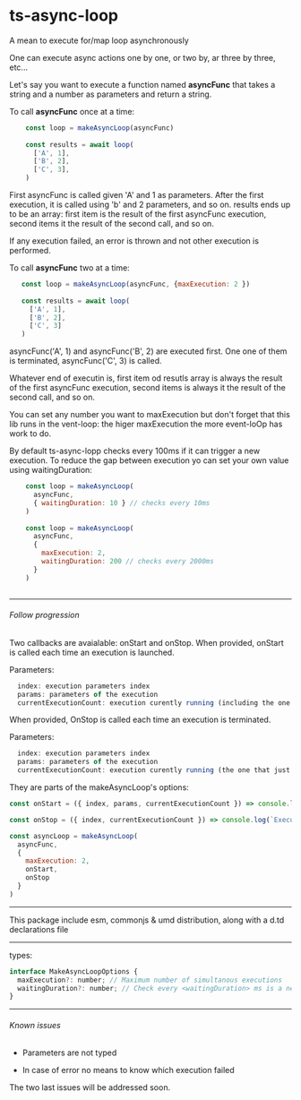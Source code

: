 # ts-async-loop

A mean to execute for/map loop asynchronously

One can execute async actions one by one, or two by, ar three by three, etc...

Let's say you want to execute a function named **asyncFunc** that takes a string and a number as parameters and return a string.

To call **asyncFunc** once at a time:

```javascript
    const loop = makeAsyncLoop(asyncFunc)
    
    const results = await loop(
      ['A', 1],
      ['B', 2],
      ['C', 3],
    )
```
First asyncFunc is called given 'A' and 1 as parameters. After the first execution, it is called using 'b' and 2 parameters, and so on.
results ends up to be an array: first item is the result of the first asyncFunc execution, second items it the result of the second call, and so on.

If any execution failed, an error is thrown and not other execution is performed.

To call **asyncFunc** two at a time:

 ```javascript
    const loop = makeAsyncLoop(asyncFunc, {maxExecution: 2 })
    
    const results = await loop(
      ['A', 1],
      ['B', 2],
      ['C', 3]
    )
```
asyncFunc('A', 1) and asyncFunc('B', 2) are executed first. One one of them is terminated, asyncFunc('C', 3) is called.

Whatever end of executin is, first item od resutls array is always the result of the first asyncFunc execution, second items is always it the result of the second call, and so on.

You can set any number you want to maxExecution but don't forget that this lib runs in the vent-loop: the higer maxExecution the more event-loOp has work to do.

By default ts-async-lopp checks every 100ms if it can trigger a new execution. To reduce the gap between execution yo can set your own value using waitingDuration:

```javascript
    const loop = makeAsyncLoop(
      asyncFunc, 
      { waitingDuration: 10 } // checks every 10ms
    ) 
    
    const loop = makeAsyncLoop(
      asyncFunc, 
      {
        maxExecution: 2, 
        waitingDuration: 200 // checks every 2000ms
      }
    ) 
    
```
---

###### Follow progression
Two callbacks are avaialable: onStart and onStop.
When provided, onStart is called each time an execution is launched.

Parameters:
```javascript
  index: execution parameters index
  params: parameters of the execution
  currentExecutionCount: execution curently running (including the one for which onStart is calling)
```

When provided, OnStop is called each time an execution is terminated.

Parameters:

```javascript
  index: execution parameters index
  params: parameters of the execution
  currentExecutionCount: execution curently running (the one that just stop in not included)
```
They are parts of the makeAsyncLoop's options:

```javascript
const onStart = ({ index, params, currentExecutionCount }) => console.log(`Start execution ${index}, with params ${params} (current number of tasks: ${currentExecutionCount}).`)

const onStop = ({ index, currentExecutionCount }) => console.log(`Execution ${index} is done(current number of tasks: ${currentExecutionCount}).`)

const asyncLoop = makeAsyncLoop(
  asyncFunc,
  {
    maxExecution: 2,
    onStart,
    onStop
  }
)

```


---
This package include esm, commonjs & umd distribution, along with a d.td declarations file

---
types:

```javascript
interface MakeAsyncLoopOptions {
  maxExecution?: number; // Maximum number of simultanous executions
  waitingDuration?: number; // Check every <waitingDuration> ms is a new exectuoin can be launched   
}
```

---
###### Known issues

- Parameters are not typed

- In case of error no means to know which execution failed

The two last issues will be addressed soon.